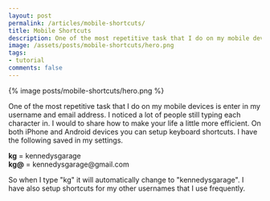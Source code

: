 ```yaml
---
layout: post
permalink: /articles/mobile-shortcuts/
title: Mobile Shortcuts
description: One of the most repetitive task that I do on my mobile devices is enter in my username and email address. I noticed a lot of people still typing each character.
image: /assets/posts/mobile-shortcuts/hero.png
tags:
- tutorial
comments: false
---
```


<div class="hero">{% image posts/mobile-shortcuts/hero.png %}</div>

<p>One of the most repetitive task that I do on my mobile devices is enter in my username and email address. I noticed a lot of people still typing each character in. I would to share how to make your life a little more efficient. On both iPhone and Android devices you can setup keyboard shortcuts. I have the following saved in my settings.</p>

<p><strong>kg</strong> = kennedysgarage<br/>
<strong>kg@</strong> = kennedysgarage@gmail.com</p>

<p>So when I type "kg" it will automatically change to "kennedysgarage". I have also setup shortcuts for my other usernames that I use frequently.</p>
